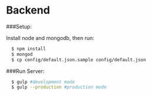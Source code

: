 Backend
======

###Setup:

Install node and mongodb, then run:
``` bash
  $ npm install
  $ mongod
  $ cp config/default.json.sample config/default.json
```

###Run Server:

``` bash
  $ gulp #development mode
  $ gulp --production #production mode
```
